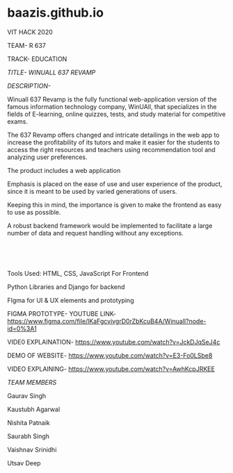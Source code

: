 # baazis.github.io

VIT HACK 2020

TEAM- R 637

TRACK- EDUCATION

*TITLE- WINUALL 637 REVAMP*

 *DESCRIPTION-*
 
 Winuall 637 Revamp is the fully functional web-application version of the famous information technology company, WinUAll, that specializes in the fields of E-learning, online quizzes, tests, and study material for competitive exams.​

The 637 Revamp offers changed and intricate detailings in the web app to increase the profitability of its tutors and make it easier for the students to access the right resources and teachers using recommendation tool and analyzing user preferences.

The product includes a web application​

Emphasis is placed on the ease of use and user experience of the product, since it is meant to be used by varied generations of users.​

Keeping this in mind, the importance is given to make the frontend as easy to use as possible.​

A robust backend framework would be implemented to facilitate a large number of data and request handling without any exceptions.​

​

​

Tools Used:
HTML, CSS, JavaScript For Frontend​

Python Libraries and Django for backend​

FIgma for UI & UX elements and prototyping​


FIGMA PROTOTYPE-
YOUTUBE LINK- https://www.figma.com/file/lKaFgcvivgrD0rZbKcuB4A/Winuall?node-id=0%3A1

VIDE0 EXPLAINATION- https://www.youtube.com/watch?v=JckDJqSeJ4c


DEMO OF WEBSITE-  https://www.youtube.com/watch?v=E3-Fo0LSbe8

VIDEO EXPLAINING-  https://www.youtube.com/watch?v=AwhKcpJRKEE



*TEAM MEMBERS*

Gaurav Singh

Kaustubh Agarwal

Nishita Patnaik

Saurabh Singh

Vaishnav Srinidhi

Utsav Deep
